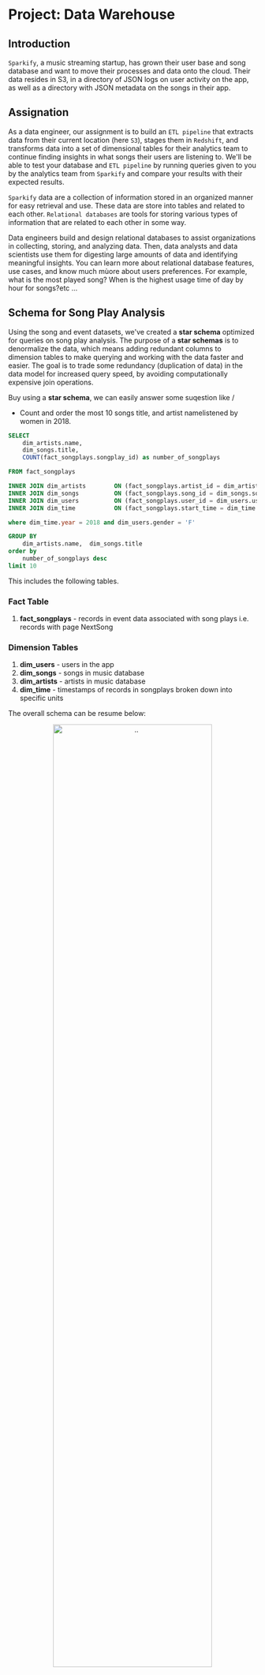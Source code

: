 # Project: Data Warehouse

## Introduction 
``Sparkify``, a music streaming startup, has grown their user base and song database and want to move their processes and data onto the cloud. Their data resides in S3, in a directory of JSON logs on user activity on the app, as well as a directory with JSON metadata on the songs in their app.

## Assignation

As a data engineer, our assignment is to build an ``ETL pipeline`` that extracts data from their current location (here ``S3``), stages them in ``Redshift``, and transforms data into a set of dimensional tables for their analytics team to continue finding insights in what songs their users are listening to. We'll be able to test your database and ``ETL pipeline`` by running queries given to you by the analytics team from ``Sparkify`` and compare your results with their expected results.

``Sparkify`` data are a collection of information stored in an organized manner for easy retrieval and use. These data are store into tables  and related to each other. ``Relational databases`` are tools for storing various types of information that are related to each other in some way. 

 Data engineers build and design relational databases to assist organizations in collecting, storing, and analyzing data. Then, data analysts and data scientists use them for digesting large amounts of data and identifying meaningful insights. You can learn more about relational database features, use cases, and know much mùore about users preferences. For example, what is the most played song? When is the highest usage time of day by hour for songs?etc ...

 ## Schema for Song Play Analysis
 Using the song and event datasets, we've created a **star schema** optimized for queries on song play analysis. 
 The purpose of a **star schemas** is to denormalize the data, which means adding redundant columns to dimension tables to make querying and working with the data faster and easier. The goal is to trade some redundancy (duplication of data) in the data model for increased query speed, by avoiding computationally expensive join operations.

 Buy using a **star schema**, we can easily answer some suqestion like /
 * Count and order the most 10 songs title, and artist namelistened by women in 2018.

````SQL
SELECT
	dim_artists.name,
    dim_songs.title,
	COUNT(fact_songplays.songplay_id) as number_of_songplays

FROM fact_songplays 

INNER JOIN dim_artists 	      ON (fact_songplays.artist_id = dim_artists.artist_id)
INNER JOIN dim_songs 	      ON (fact_songplays.song_id = dim_songs.song_id)
INNER JOIN dim_users 	      ON (fact_songplays.user_id = dim_users.user_id)
INNER JOIN dim_time  	      ON (fact_songplays.start_time = dim_time.start_time)

where dim_time.year = 2018 and dim_users.gender = 'F'

GROUP BY
	dim_artists.name,  dim_songs.title
order by 
    number_of_songplays desc
limit 10
````
 
 
 This includes the following tables. 
 ### Fact Table
1. **fact_songplays** - records in event data associated with song plays i.e. records with page NextSong
### Dimension Tables
1. **dim_users** - users in the app
2. **dim_songs** - songs in music database
3. **dim_artists** - artists in music database
4. **dim_time** - timestamps of records in songplays broken down into specific units

The overall schema can be resume below:

<p align="center">
  <img src="./fig/schema.png" alt=".." title="Optional title" width="80%" height="70%"/>  
</p> 

 ## How to run
 1. The project folder includes several files where the main important is ``dwh.cfg``, wher you have to fill the some informations, and save it as ``dwh.cfg`` in the project root folder.

 ````cfg
[CLUSTER]
HOST='dwhclusterproject.XXXXXXXXXXX.us-west-2.redshift.amazonaws.com'
DB_NAME=
DB_USER=
DB_PASSWORD=
DB_PORT=5439

[CLUSTER_PRO]
#DWH_CLUSTER_TYPE=single-node
DWH_CLUSTER_TYPE=multi-node
#DWH_NUM_NODES=1
DWH_NUM_NODES=4
DWH_NODE_TYPE=dc2.large
DWH_CLUSTER_IDENTIFIER=dwhClusterProject

[IAM_ROLE]
DWH_IAM_ROLE_NAME=dwhRole
DWH_ARN=arn:aws:iam::XXXXXXXXXXXX:role/dwhRole

[S3]
LOG_DATA='s3://udacity-dend/log-data'
LOG_JSONPATH='s3://udacity-dend/log_json_path.json'
SONG_DATA='s3://udacity-dend/song-data'

[AWS]
ACCESS_KEY=
SECRET_KEY=
ACCESS_REGION = 'us-west-2'
````
2. Create an activate **python environment** with the dependencies listed on requirements.txt.

````python
python3 -m venv ~/.UdacityProject

source  ~/.UdacityProject/bin/activate
````

3. Run the ``create_iam_cluster.py`` script to set up all the infrastructure for this project.
````python
$ python create_iam_cluster.py
````

````python
W:\MOOC\Udacity\AWS Data Engineering with AWS\02.Cloud Data Warehouses\06.Project Data Warehouse>python create_iam_cluster.py
2023-05-19 14:58:37,119: INFO: 1.1 Creating a new IAM Role
2023-05-19 14:58:37,615: INFO: 1.2 Attaching Policy
2023-05-19 14:58:37,779: INFO: 1.3 Get the IAM role ARN
2023-05-19 14:58:37,911: INFO: IAM role created with ID:  arn:aws:iam:XXXXXXXXXXXX:role/dwhRole
2023-05-19 14:58:37,911: INFO: Creating Redshift Cluster...
2023-05-19 15:01:14,476: INFO: Redshift Cluster endpoint: dwhclusterproject.xxxxxxxxxxxx.us-west-2.redshift.amazonaws.com
2023-05-19 15:01:14,476: INFO: Redshift Cluster arn:    arn:aws:iam::XXXXXXXXXXXX:role/dwhRole
2023-05-19 15:01:14,477: INFO: Redshift Cluster dwhClusterProject was created !!!
2023-05-19 15:01:14,477: INFO: Update clusters security group...
'VpcId'
2023-05-19 15:01:14,479: INFO: None
2023-05-19 15:01:14,480: INFO: postgresql://dwhuser:XXXXXXXX@dwhclusterproject.XXXXXXXXXXXX.us-west-2.redshift.amazonaws.com:5439/dwh
2023-05-19 15:01:15,763: INFO: Connected to the Cluster for testing.
2023-05-19 15:01:15,764: INFO: Connection OK.!!!
````

4. Run the ``create_tables script.py`` to set up the database staging and analytical tables. This script will build the overall **ETL pipeline**
````python
$ python create_tables.py
````

````python
W:\MOOC\Udacity\AWS Data Engineering with AWS\02.Cloud Data Warehouses\06.Project Data Warehouse>python create_tables.py
2023-05-19 15:04:19,376: INFO: Connecting to database....
2023-05-19 15:04:19,377: INFO: Dropping any existing tables...
2023-05-19 15:04:22,908: INFO: Creating dimensional and staging tables...
2023-05-19 15:04:26,902: INFO: Completed creating all tables!
````

5. Finally, run the ``etl.py`` script to extract data from the files in S3, stage it in redshift, and store it in the dimensional tables.
````python
$ python create_tables.py
````

````python
2023-05-19 15:06:03,139: INFO: Connecting to database: <connection object at 0x000002322FAF2790; 
dsn: 'user=dwhuser password=xxx dbname=dwh host=dwhclusterproject.XXXXXXXXXXXX.us-west-2.redshift.amazonaws.com port=5439', 
closed: 0>

2023-05-19 15:06:03,140: INFO: Loading data from S3 into the staging tables...
2023-05-19 15:06:03,140: INFO:
    COPY staging_events FROM 's3://udacity-dend/log-data'
    credentials 'aws_iam_role=arn:aws:iam::XXXXXXXXXXXX:role/dwhRole'
    region 'us-west-2'
    format as json 's3://udacity-dend/log_json_path.json';

2023-05-19 15:06:03,140: INFO: Currently loading the Log event dataset from S3 to the staging table...
2023-05-19 15:06:34,046: INFO:
    COPY staging_songs FROM 's3://udacity-dend/song-data'
    credentials 'aws_iam_role=arn:aws:iam::XXXXXXXXXXXX:role/dwhRole'
    region 'us-west-2'
    format as json 'auto';

2023-05-19 15:06:34,047: INFO: Currently loading the Song dataset from S3 to the staging table...
2023-05-19 17:17:04,416: INFO: Loading all data into the staging tables is completed!
2023-05-19 17:17:04,423: INFO: Beginning loading of dimensional data from staging to production analytics tables...
Loading data from User table...
Loading data from Song table...
Loading data from Artist table...
Loading data from Time table...
Loading data from Song play table...
2023-05-19 17:18:07,284: INFO: Completed inserting data into the dimensional tables!
2023-05-19 17:18:07,287: INFO: Completed loading and insering data in all tables!
````

6. For some uses cases analysis(like counting the numbers of rows in each tables) , run ``query_results.py``.
````python
$ python query_results.py
````

````python
W:\MOOC\Udacity\AWS Data Engineering with AWS\02.Cloud Data Warehouses\06.Project Data Warehouse>python query_results.py
2023-05-19 19:21:40,576: INFO:
Running:
    SELECT COUNT(*) FROM staging_events
         8056 rows
2023-05-19 19:21:40,764: INFO:
Running:
    SELECT COUNT(*) FROM staging_songs
         385252 rows
2023-05-19 19:21:40,952: INFO:
Running:
    SELECT COUNT(*) FROM fact_songplays
         6962 rows
2023-05-19 19:21:41,134: INFO:
Running:
    SELECT COUNT(*) FROM dim_users
         104 rows
2023-05-19 19:21:41,318: INFO:
Running:
    SELECT COUNT(*) FROM dim_songs
         384995 rows
2023-05-19 19:21:41,506: INFO:
Running:
    SELECT COUNT(*) FROM dim_artists
         45266 rows
2023-05-19 19:21:41,692: INFO:
Running:
    SELECT COUNT(*) FROM dim_time
         6813 rows
 ````
7. Answer to question.

Suppose we want to know **the count and order the most 10 songs title, and artist namelistened by women in 2018**.

<p align="center">
  <img src="./fig/query.png" alt=".." title="Optional title" width="98%" height="70%"/>  
</p> 

1. Delete your redshift cluster when finished. You also need to detach role policy and delete role created
   
````python
redshift.delete_cluster( ClusterIdentifier=DWH_CLUSTER_IDENTIFIER,  SkipFinalClusterSnapshot=True)
iam.detach_role_policy(RoleName=DWH_IAM_ROLE_NAME, PolicyArn="arn:aws:iam::aws:policy/AmazonS3ReadOnlyAccess")
iam.delete_role(RoleName=DWH_IAM_ROLE_NAME)
````